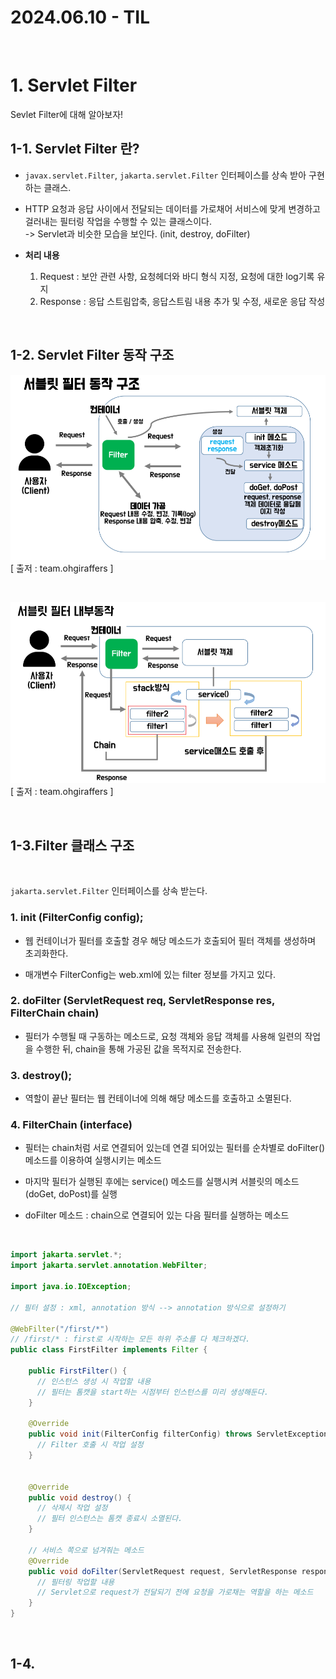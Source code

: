 # 2024.06.10 - TIL
<br>

# 1. Servlet Filter

Sevlet Filter에 대해 알아보자!
<br>

## 1-1. Servlet Filter 란?

- `javax.servlet.Filter`, `jakarta.servlet.Filter` 인터페이스를 상속 받아 구현하는 클래스.<br>
- HTTP 요청과 응답 사이에서 전달되는 데이터를 가로채어 서비스에 맞게 변경하고 걸러내는 필터링 작업을 수행할 수 있는 클래스이다.<br>
-> Servlet과 비슷한 모습을 보인다. (init, destroy, doFilter)


- **처리 내용**
  1. Request : 보안 관련 사항, 요청헤더와 바디 형식 지정, 요청에 대한 log기록 유지
  2. Response : 응답 스트림압축, 응답스트림 내용 추가 및 수정, 새로운 응답 작성
<br>

## 1-2. Servlet Filter 동작 구조
![alt text](image.png)
<br>
[ 출저 : team.ohgiraffers ]

<br>

![alt text](image-1.png)
<br>
[ 출저 : team.ohgiraffers ]

<br>

## 1-3.Filter 클래스 구조
<br>

`jakarta.servlet.Filter` 인터페이스를 상속 받는다.

### 1. init (FilterConfig config);
- 웹 컨테이너가 필터를 호출할 경우 해당 메소드가 호출되어 필터 객체를 생성하며 초괴화한다.<br>
  
- 매개변수 FilterConfig는 web.xml에 있는 filter 정보를 가지고 있다.

### 2. doFilter (ServletRequest req, ServletResponse res, FilterChain chain)
- 필터가 수행될 때 구동하는 메소드로, 요청 객체와 응답 객체를 사용해 일련의 작업을 수행한 뒤, chain을 통해 가공된 값을 목적지로 전송한다.

### 3. destroy();
- 역할이 끝난 필터는 웹 컨테이너에 의해 해당 메소드를 호출하고 소멸된다.

### 4. FilterChain (interface)
- 필터는 chain처럼 서로 연결되어 있는데 연결 되어있는 필터를 순차별로 doFilter() 메소드를 이용하여 실행시키는 메소드<br>
  
- 마지막 필터가 실행된 후에는 service() 메소드를 실행시켜 서블릿의 메소드 (doGet, doPost)를 실행<br>
  
- doFilter 메소드 : chain으로 연결되어 있는 다음 필터를 실행하는 메소드

<br>

```java
import jakarta.servlet.*;
import jakarta.servlet.annotation.WebFilter;

import java.io.IOException;

// 필터 설정 : xml, annotation 방식 --> annotation 방식으로 설정하기

@WebFilter("/first/*")
// /first/* : first로 시작하는 모든 하위 주소를 다 체크하겠다.
public class FirstFilter implements Filter {

    public FirstFilter() {
      // 인스턴스 생성 시 작업할 내용
      // 필터는 톰캣을 start하는 시점부터 인스턴스를 미리 생성해둔다.
    }

    @Override
    public void init(FilterConfig filterConfig) throws ServletException {
      // Filter 호출 시 작업 설정        
    }

    
    @Override
    public void destroy() {
      // 삭제시 작업 설정
      // 필터 인스턴스는 톰캣 종료시 소멸된다.    
    }

    // 서비스 쪽으로 넘겨줘는 메소드
    @Override
    public void doFilter(ServletRequest request, ServletResponse response, FilterChain filterChain) throws IOException, ServletException {
      // 필터링 작업할 내용
      // Servlet으로 request가 전달되기 전에 요청을 가로채는 역할을 하는 메소드
    }
}
```
<br>

## 1-4. 
